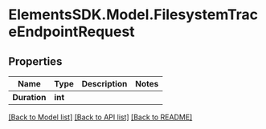 # ElementsSDK.Model.FilesystemTraceEndpointRequest

## Properties

Name | Type | Description | Notes
------------ | ------------- | ------------- | -------------
**Duration** | **int** |  | 

[[Back to Model list]](../README.md#documentation-for-models) [[Back to API list]](../README.md#documentation-for-api-endpoints) [[Back to README]](../README.md)

